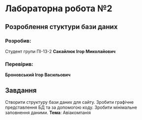 # Лабораторна робота №2

## Розроблення стуктури бази даних

### Розробив:

Студент групи ПІ-13-2 **Сакайлюк Ігор Миколайович**


### Перевірив:

**Броновський Ігор Васильович**


## Завдання

Створити структуру бази даних для сайту. 
Зробити графічне представлення БД та за допомогою коду.
Зробити мінімальне заповнення даними.
**Тема**: Авіакомпанія
